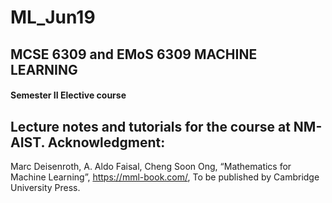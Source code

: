 # ML_Jun19
## MCSE 6309 and EMoS 6309 MACHINE LEARNING
#### Semester II Elective course

Lecture notes and tutorials for the course at NM-AIST.
Acknowledgment: 
----
Marc Deisenroth, A. Aldo Faisal, Cheng Soon Ong, “Mathematics for Machine Learning”, https://mml-book.com/, To be published by Cambridge University Press.
